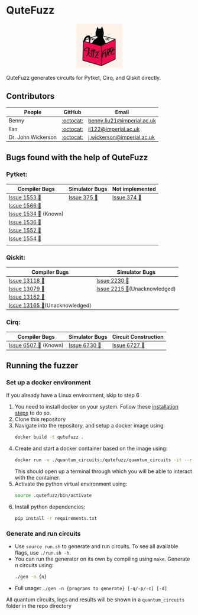 # QuteFuzz

<p align="center" width="100%">
    <img width="25%" src="images/qutefuzz.png">

QuteFuzz generates circuits for Pytket, Cirq, and Qiskit directly. 

## Contributors

| People | GitHub | Email | 
|--------|--------|-------|
| Benny  | [:octocat:](https://github.com/Bennybenassius) | benny.liu21@imperial.ac.uk |
| Ilan  | [:octocat:](https://github.com/IlanIwumbwe) | ii122@imperial.ac.uk |
| Dr. John Wickerson  | [:octocat:](https://github.com/johnwickerson) | j.wickerson@imperial.ac.uk |

## Bugs found with the help of QuteFuzz

### Pytket:

| Compiler Bugs | Simulator Bugs | Not implemented |
|---------------|----------------|--------|
| [Issue 1553 &#x1F41E;](https://github.com/CQCL/tket/issues/1553)  | [Issue 375 &#x1F41E;](https://github.com/CQCL/pytket-qiskit/issues/375) | [Issue 374 &#x1F41E;](https://github.com/CQCL/pytket-qiskit/issues/374) |
| [Issue 1566  &#x1F41E;](https://github.com/CQCL/tket/issues/1566) | 
| [Issue 1534  &#x1F41E;](https://github.com/CQCL/tket/issues/1534) (Known) |
| [Issue 1536  &#x1F41E;](https://github.com/CQCL/tket/issues/1536) |
| [Issue 1552  &#x1F41E;](https://github.com/CQCL/tket/issues/1552) | | 
| [Issue 1554  &#x1F41E;](https://github.com/CQCL/tket/issues/1554) | |
| | | |

### Qiskit:
| Compiler Bugs | Simulator Bugs |
|---------------|----------------|
| [Issue 13118 &#x1F41E;](https://github.com/Qiskit/qiskit/issues/13118) | [Issue 2230 &#x1F41E;](https://github.com/Qiskit/qiskit-aer/issues/2230) | 
| [Issue 13079 &#x1F41E;](https://github.com/Qiskit/qiskit/issues/13079) | [Issue 2215 &#x1F41E;](https://github.com/Qiskit/qiskit-aer/issues/2215)(Unacknowledged) |
| [Issue 13162 &#x1F41E;](https://github.com/Qiskit/qiskit/issues/13162) | |
| [Issue 13165 &#x1F41E;](https://github.com/Qiskit/qiskit/issues/13165)(Unacknowledged) |  |

### Cirq:

| Compiler Bugs | Simulator Bugs | Circuit Construction |
|---------------|----------------|--------|
| [Issue 6507 &#x1F41E;](https://github.com/quantumlib/Cirq/issues/6507) (Known) | [Issue 6730 &#x1F41E;](https://github.com/quantumlib/Cirq/issues/6730) | [Issue 6727 &#x1F41E;](https://github.com/quantumlib/Cirq/issues/6727) |

## Running the fuzzer

### Set up a docker environment

If you already have a Linux environment, skip to step 6

1. You need to install docker on your system. Follow these [installation steps](https://docs.docker.com/get-started/get-docker/) to do so.
2. Clone this repository
3. Navigate into the repository, and setup a docker image using:
    ``` sh
    docker build -t qutefuzz .
    ```
4. Create and start a docker container based on the image using: 
    ```sh 
    docker run -v ./quantum_circuits:/qutefuzz/quantum_circuits -it --rm qutefuzz
    ``` 
    This should open up a terminal through which you will be able to interact with the container.
5. Activate the python virtual environment using:
    ```sh
    source .qutefuzz/bin/activate
    ```
6. Install python dependencies:
    ```sh
    pip install -r requirements.txt
    ```

### Generate and run circuits

- Use `source run.sh` to generate and run circuits. To see all available flags, use `./run.sh -h`.
- You can run the generator on its own by compiling using `make`. Generate n circuits using:
    ```sh
    ./gen -n {n}
    ```
- Full usage: `./gen -n {programs to generate} [-q/-p/-c] [-d]`

All quantum circuits, logs and results will be shown in a `quantum_circuits` folder in the repo directory

